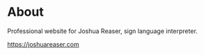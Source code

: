 # About

Professional website for Joshua Reaser, sign language interpreter.

https://joshuareaser.com
